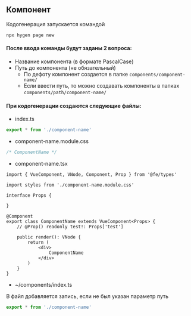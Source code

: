 ## Компонент
Кодогенерация запускается командой
```shell
npx hygen page new
```

#### После ввода команды будут заданы 2 вопроса:
- Название компонента (в формате PascalCase)
- Путь до компонента (не обязательный)
    - По дефоту компонент создается в папке `components/component-name/`
    - Если ввести путь, то можно создавать компоненты в папках `components/path/component-name/`

#### При кодогенерации создаются следующие файлы:
- index.ts
```ts
export * from './component-name'
```

- component-name.module.css
```css
/* ComponentName */
```

- component-name.tsx
```tsx
import { VueComponent, VNode, Component, Prop } from '@fe/types'

import styles from './component-name.module.css'

interface Props {

}

@Component
export class ComponentName extends VueComponent<Props> {
	// @Prop() readonly test!: Props['test']

	public render(): VNode {
		return (
			<div>
				ComponentName
			</div>
		)
	}
}
```

- ~/components/index.ts

В файл добавляется запись, если не был указан параметр путь
```ts
export * from './component-name'
```
